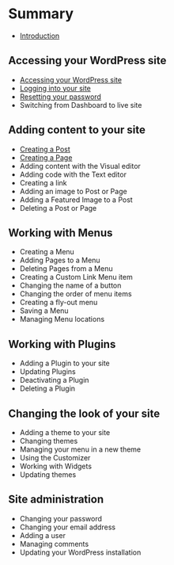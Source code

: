 # Summary

* [Introduction](README.md)

## Accessing your WordPress site
* [Accessing your WordPress site](accessing-your-wordpress-site.md)
* [Logging into your site](logging-into-your-site.md)
* [Resetting your password](resetting-your-password.md)
* Switching from Dashboard to live site

## Adding content to your site
* [Creating a Post](creating-a-post.md)
* [Creating a Page](creating-a-part.md)
* Adding content with the Visual editor
* Adding code with the Text editor
* Creating a link
* Adding an image to Post or Page
* Adding a Featured Image to a Post
* Deleting a Post or Page

## Working with Menus
* Creating a Menu
* Adding Pages to a Menu
* Deleting Pages from a Menu
* Creating a Custom Link Menu item
* Changing the name of a button
* Changing the order of menu items
* Creating a fly-out menu
* Saving a Menu
* Managing Menu locations

## Working with Plugins
* Adding a Plugin to your site
* Updating Plugins
* Deactivating a Plugin
* Deleting a Plugin

## Changing the look of your site
* Adding a theme to your site
* Changing themes
* Managing your menu in a new theme
* Using the Customizer
* Working with Widgets
* Updating themes

## Site administration
* Changing your password
* Changing your email address
* Adding a user
* Managing comments
* Updating your WordPress installation

